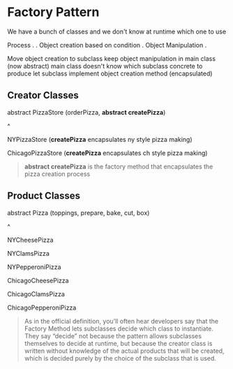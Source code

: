 # Factory Pattern

We have a bunch of classes and we don't know at runtime which one to use


Process
.
. Object creation based on condition
. Object Manipulation
.

Move object creation to subclass
keep object manipulation in main class (now abstract)
main class doesn't know which subclass concrete to produce
let subclass implement object creation method (encapsulated)


## Creator Classes
abstract PizzaStore (orderPizza, **abstract createPizza**)

  ^

NYPizzaStore (**createPizza** encapsulates ny style pizza making)

ChicagoPizzaStore (**createPizza** encapsulates ch style pizza making)

> **abstract createPizza** is the factory method that encapsulates
> the pizza creation process

## Product Classes
abstract Pizza (toppings, prepare, bake, cut, box)

  ^

NYCheesePizza

NYClamsPizza

NYPepperoniPizza

ChicagoCheesePizza

ChicagoClamsPizza

ChicagoPepperoniPizza


> As in the official definition, you’ll often hear developers say that the Factory Method lets subclasses decide which class to instantiate. They say “decide” not because the pattern allows subclasses themselves to decide at runtime, but because the creator class is written without knowledge of the actual products that will be created, which is decided purely by the choice of the subclass that is used.

